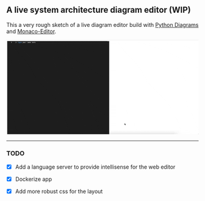 ## A live system architecture diagram editor (WIP)

This a very rough sketch of a live diagram editor build with [Python Diagrams](https://github.com/mingrammer/diagrams) and [Monaco-Editor](https://github.com/microsoft/monaco-editor).


<img src="./.github/assets/demo.gif"/>

<hr/>

### TODO
- [x] Add a language server to provide intellisense for the web editor
- [x] Dockerize app
- [x] Add more robust css for the layout
 